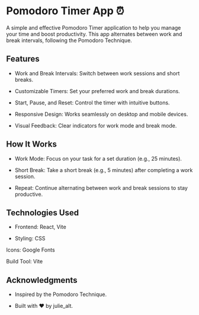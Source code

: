 # Pomodoro Timer App ⏰ 
A simple and effective Pomodoro Timer application to help you manage your time and boost productivity. This app alternates between work and break intervals, following the Pomodoro Technique.
## Features

- Work and Break Intervals: Switch between work sessions and short breaks.

- Customizable Timers: Set your preferred work and break durations.

- Start, Pause, and Reset: Control the timer with intuitive buttons.

- Responsive Design: Works seamlessly on desktop and mobile devices.

- Visual Feedback: Clear indicators for work mode and break mode.

 ## How It Works
- Work Mode: Focus on your task for a set duration (e.g., 25 minutes).

- Short Break: Take a short break (e.g., 5 minutes) after completing a work session.

- Repeat: Continue alternating between work and break sessions to stay productive.

## Technologies Used
- Frontend: React, Vite

- Styling: CSS

Icons: Google Fonts

Build Tool: Vite

## Acknowledgments
- Inspired by the Pomodoro Technique.

- Built with ❤️ by julie_alt.



